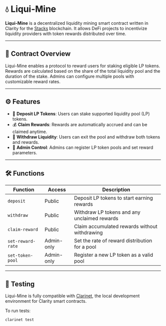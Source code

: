 # 💧 Liqui-Mine

**Liqui-Mine** is a decentralized liquidity mining smart contract written in Clarity for the [Stacks](https://www.stacks.co) blockchain. It allows DeFi projects to incentivize liquidity providers with token rewards distributed over time.

---

## 📜 Contract Overview

Liqui-Mine enables a protocol to reward users for staking eligible LP tokens. Rewards are calculated based on the share of the total liquidity pool and the duration of the stake. Admins can configure multiple pools with customizable reward rates.

---

## ⚙️ Features

- 🏦 **Deposit LP Tokens**: Users can stake supported liquidity pool (LP) tokens.
- 💰 **Claim Rewards**: Rewards are automatically accrued and can be claimed anytime.
- 🔁 **Withdraw Liquidity**: Users can exit the pool and withdraw both tokens and rewards.
- 🔐 **Admin Control**: Admins can register LP token pools and set reward parameters.

---

## 🛠️ Functions

| Function            | Access      | Description                                         |
|---------------------|-------------|-----------------------------------------------------|
| `deposit`           | Public      | Deposit LP tokens to start earning rewards          |
| `withdraw`          | Public      | Withdraw LP tokens and any unclaimed rewards        |
| `claim-reward`      | Public      | Claim accumulated rewards without withdrawing       |
| `set-reward-rate`   | Admin-only  | Set the rate of reward distribution for a pool      |
| `set-token-pool`    | Admin-only  | Register a new LP token as a valid pool             |

---

## 🧪 Testing

Liqui-Mine is fully compatible with [Clarinet](https://docs.stacks.co/write-smart-contracts/clarity/clarinet), the local development environment for Clarity smart contracts.

To run tests:
```bash
clarinet test
